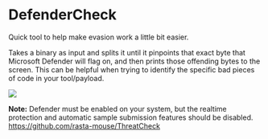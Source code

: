 # DefenderCheck
Quick tool to help make evasion work a little bit easier.

Takes a binary as input and splits it until it pinpoints that exact byte that Microsoft Defender will flag on, and then prints those offending bytes to the screen. This can be helpful when trying to identify the specific bad pieces of code in your tool/payload.

![](/demo.gif)

**Note:** Defender must be enabled on your system, but the realtime protection and automatic sample submission features should be disabled.
https://github.com/rasta-mouse/ThreatCheck
